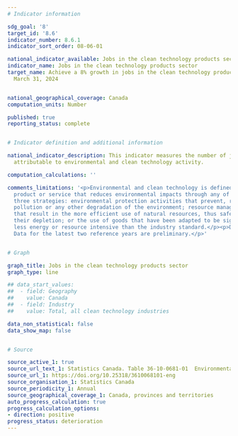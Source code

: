 ```yaml
---
# Indicator information

sdg_goal: '8'
target_id: '8.6'
indicator_number: 8.6.1
indicator_sort_order: 08-06-01

national_indicator_available: Jobs in the clean technology products sector
indicator_name: Jobs in the clean technology products sector
target_name: Achieve a 8% growth in jobs in the clean technology products sector by
  March 31, 2024


national_geographical_coverage: Canada
computation_units: Number

published: true
reporting_status: complete


# Indicator definition and additional information

national_indicator_description: This indicator measures the number of jobs that are
  attributable to environmental and clean technology activity.

computation_calculations: ''

comments_limitations: '<p>Environmental and clean technology is defined as any process,
  product or service that reduces environmental impacts through any of the following
  three strategies: environmental protection activities that prevent, reduce or eliminate
  pollution or any other degradation of the environment; resource management activities
  that result in the more efficient use of natural resources, thus safeguarding against
  their depletion; or the use of goods that have been adapted to be significantly
  less energy or resource intensive than the industry standard.</p><p>Does not include self-employment.
  Data for the latest two reference years are preliminary.</p>'


# Graph

graph_title: Jobs in the clean technology products sector
graph_type: line

## data_start_values:
##  - field: Geography
##    value: Canada
##  - field: Industry
##    value: Total, all clean technology industries

data_non_statistical: false
data_show_map: false


# Source

source_active_1: true
source_url_text_1: Statistics Canada. Table 36-10-0681-01  Environmental and Clean Technology Products Economic Account, employment and compensation per products category
source_url_1: https://doi.org/10.25318/3610068101-eng
source_organisation_1: Statistics Canada
source_periodicity_1: Annual
source_geographical_coverage_1: Canada, provinces and territories
auto_progress_calculation: true
progress_calculation_options:
- direction: positive
progress_status: deterioration
---
```

